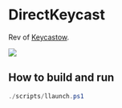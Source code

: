 # DirectKeycast

Rev of [Keycastow](https://github.com/brookhong/KeyCastOW).

![](https://i.postimg.cc/rwyYf6m9/image.png)

## How to build and run

```powershell
./scripts/llaunch.ps1
```

